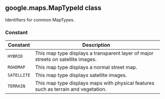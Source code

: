 <h2 id="MapTypeId">google.maps.MapTypeId class</h2>
<p>Identifiers for common MapTypes.</p><h3>Constant</h3><table summary="class MapTypeId - Constants" width="100%">
<thead>
<tr><th>Constant</th>
<th>Description</th>
</tr></thead>
<tbody>
<tr>
<td><code>HYBRID</code></td>
<td>This map type displays a transparent layer of major streets on satellite images.</td>
</tr>
<tr>
<td><code>ROADMAP</code></td>
<td>This map type displays a normal street map.</td>
</tr>
<tr>
<td><code>SATELLITE</code></td>
<td>This map type displays satellite images.</td>
</tr>
<tr>
<td><code>TERRAIN</code></td>
<td>This map type displays maps with physical features such as terrain and vegetation.</td>
</tr>
</tbody>
</table>